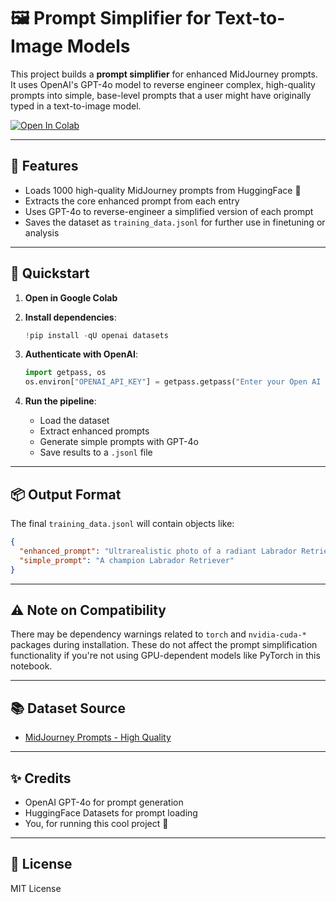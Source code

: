 
# 🖼️ Prompt Simplifier for Text-to-Image Models

This project builds a **prompt simplifier** for enhanced MidJourney prompts. It uses OpenAI's GPT-4o model to reverse engineer complex, high-quality prompts into simple, base-level prompts that a user might have originally typed in a text-to-image model.

[![Open In Colab](https://colab.research.google.com/assets/colab-badge.svg)](https://colab.research.google.com/github/sukibk/generating-llm-training-data/blob/main/Untitled0.ipynb)

---

## 🔧 Features

- Loads 1000 high-quality MidJourney prompts from HuggingFace 🤗
- Extracts the core enhanced prompt from each entry
- Uses GPT-4o to reverse-engineer a simplified version of each prompt
- Saves the dataset as `training_data.jsonl` for further use in finetuning or analysis

---

## 🚀 Quickstart

1. **Open in Google Colab**
2. **Install dependencies**:
   ```python
   !pip install -qU openai datasets
   ```

3. **Authenticate with OpenAI**:
   ```python
   import getpass, os
   os.environ["OPENAI_API_KEY"] = getpass.getpass("Enter your Open AI API key:")
   ```

4. **Run the pipeline**:
   - Load the dataset
   - Extract enhanced prompts
   - Generate simple prompts with GPT-4o
   - Save results to a `.jsonl` file

---

## 📦 Output Format

The final `training_data.jsonl` will contain objects like:

```json
{
  "enhanced_prompt": "Ultrarealistic photo of a radiant Labrador Retriever, tongue lolling out in sheer joy, standing atop a grand championship podium",
  "simple_prompt": "A champion Labrador Retriever"
}
```

---

## ⚠️ Note on Compatibility

There may be dependency warnings related to `torch` and `nvidia-cuda-*` packages during installation. These do not affect the prompt simplification functionality if you're not using GPU-dependent models like PyTorch in this notebook.

---

## 📚 Dataset Source

- [MidJourney Prompts - High Quality](https://huggingface.co/datasets/gaodrew/midjourney-prompts-highquality)

---

## ✨ Credits

- OpenAI GPT-4o for prompt generation
- HuggingFace Datasets for prompt loading
- You, for running this cool project 🙌

---

## 📄 License

MIT License
